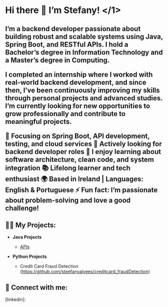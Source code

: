 <h1>

Hi there 👋 I’m Stefany! </1>

<h2> I’m a backend developer passionate about building robust and scalable systems using Java, Spring Boot, and RESTful APIs. 
I hold a Bachelor’s degree in Information Technology and a Master’s degree in Computing.

I completed an internship where I worked with real-world backend development, and since then, 
I’ve been continuously improving my skills through personal projects and advanced studies. 
I’m currently looking for new opportunities to grow professionally and contribute to meaningful projects.

🌱 Focusing on Spring Boot, API development, testing, and cloud services
🚀 Actively looking for backend developer roles
💬 I enjoy learning about software architecture, clean code, and system integration
📚 Lifelong learner and tech enthusiast
🌍 Based in Ireland | Languages: English & Portuguese
⚡ Fun fact: I’m passionate about problem-solving and love a good challenge!


 </h2>

<h2>👨‍💻 My Projects:</h2>

- <b>Java Projects </b>
  - [APIs](https://github.com/steefanyalvees/productAPI)


- <b>Python Projects</b>
  - Credit Card Fraud Detection (https://github.com/steefanyalvees/creditcard_fraudDetection)

<h2> 🤳 Connect with me:</h2>




[linkedin]: 

<!--


- 🔭 I’m currently working on ...
- 🌱 I’m currently learning Java...
- 👯 I’m looking to collaborate on ...
- 🤔 I’m looking for help with ...
- 💬 Ask me about ...
- 📫 How to reach me: ...
- 😄 Pronouns: ...
- ⚡ Fun fact: ...
-->
